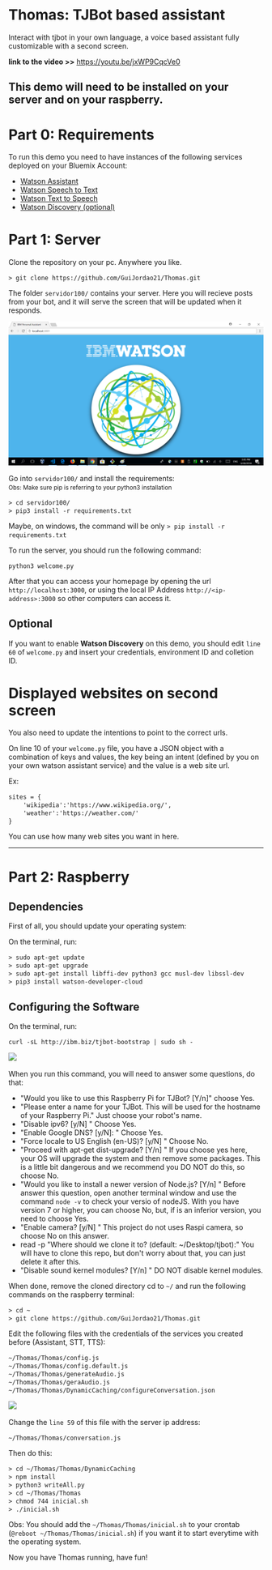 # Thomas: TJBot based assistant

Interact with tjbot in your own language, a voice based assistant fully customizable with a second screen.

**link to the video >>**  https://youtu.be/jxWP9CqcVe0

## This demo will need to be installed on your server and on your raspberry.

# Part 0: Requirements

To run this demo you need to have instances of the following services deployed on your Bluemix Account:

* <a href="https://console.bluemix.net/docs/services/conversation/getting-started.html#gettingstarted">Watson Assistant</a>
* <a href="https://console.bluemix.net/docs/services/speech-to-text/getting-started.html#gettingStarted">Watson Speech to Text</a>
* <a href="https://console.bluemix.net/docs/services/text-to-speech/getting-started.html#gettingStarted">Watson Text to Speech</a>
* <a href="https://console.bluemix.net/docs/services/discovery/getting-started-tool.html">Watson Discovery (optional)</a>

# Part 1: Server
Clone the repository on your pc. Anywhere you like.

```
> git clone https://github.com/GuiJordao21/Thomas.git
```

 The folder `servidor100/` contains your server. Here you will recieve posts from your bot, and it will serve the screen that will be updated when it responds.

<img src="images/main-server-screen.png">

Go into `servidor100/` and install the requirements:
<br><small> Obs: Make sure pip is referring to your python3 installation</small>
```
> cd servidor100/
> pip3 install -r requirements.txt
```
Maybe, on windows, the command will be only 
````> pip install -r requirements.txt````

To run the server, you should run the following command:
```
python3 welcome.py
```

After that you can access your homepage by opening the url ```http://localhost:3000```, or using the local IP Address ```http://<ip-address>:3000``` so other computers can access it.

## Optional
If you want to enable <b>Watson Discovery</b> on this demo, you should edit `line 60` of `welcome.py` and insert your credentials, environment ID and colletion ID.

# Displayed websites on second screen
You also need to update the intentions to point to the correct urls.

On line 10 of your ````welcome.py```` file, you have a JSON object with a combination of keys and values, the key being an intent (defined by you on your own watson assistant service) and the value is a web site url.

Ex:
```
sites = {
    'wikipedia':'https://www.wikipedia.org/',
    'weather':'https://weather.com/'
}
```

You can use how many web sites you want in here.

---

# Part 2: Raspberry

## Dependencies

First of all, you should update your operating system: 

On the terminal, run:
```
> sudo apt-get update
> sudo apt-get upgrade
> sudo apt-get install libffi-dev python3 gcc musl-dev libssl-dev
> pip3 install watson-developer-cloud
```
## Configuring the Software
On the terminal, run:
```
curl -sL http://ibm.biz/tjbot-bootstrap | sudo sh -
```
<img src="images/curl-command.png">

When you run this command, you will need to answer some questions, do that:

* "Would you like to use this Raspberry Pi for TJBot? [Y/n]" 
    choose Yes.
* "Please enter a name for your TJBot. This will be used for the hostname of your Raspberry Pi." 
    Just choose your robot's name.
* "Disable ipv6? [y/N] " 
    Choose Yes.
* "Enable Google DNS? [y/N]: " 
    Choose Yes.
* "Force locale to US English (en-US)? [y/N] " 
    Choose No.
* "Proceed with apt-get dist-upgrade? [Y/n] " 
    If you choose yes here, your OS will upgrade the system and then remove some packages. This is a little bit dangerous and we recommend you DO NOT do this, so choose No.
* "Would you like to install a newer version of Node.js? [Y/n] "
    Before answer this question, open another terminal window and use the command ````node -v```` to check your versio of nodeJS. With you have version 7 or higher, you can choose No, but, if is an inferior version, you need to choose Yes.
* "Enable camera? [y/N] "
    This project do not uses Raspi camera, so choose No on this answer.
* read -p "Where should we clone it to? (default: ~/Desktop/tjbot):"
    You will have to clone this repo, but don't worry about that, you can just delete it after this.
* "Disable sound kernel modules? [Y/n] "
    DO NOT disable kernel modules.

When done, remove the cloned directory cd to `~/` and run the following commands on the raspberry terminal:

````
> cd ~
> git clone https://github.com/GuiJordao21/Thomas.git
````
Edit the following files with the credentials of the services you created before (Assistant, STT, TTS):
````
~/Thomas/Thomas/config.js
~/Thomas/Thomas/config.default.js
~/Thomas/Thomas/generateAudio.js
~/Thomas/Thomas/geraAudio.js
~/Thomas/Thomas/DynamicCaching/configureConversation.json
````
<img src="images/js-credentials.png">

Change the `line 59` of this file with the server ip address:

````
~/Thomas/Thomas/conversation.js
````

Then do this:
```
> cd ~/Thomas/Thomas/DynamicCaching
> npm install
> python3 writeAll.py
> cd ~/Thomas/Thomas
> chmod 744 inicial.sh
> ./inicial.sh
```

Obs: You should add the `~/Thomas/Thomas/inicial.sh` to your crontab (````@reboot ~/Thomas/Thomas/inicial.sh````) if you want it to start everytime with the operating system.

Now you have Thomas running, have fun!